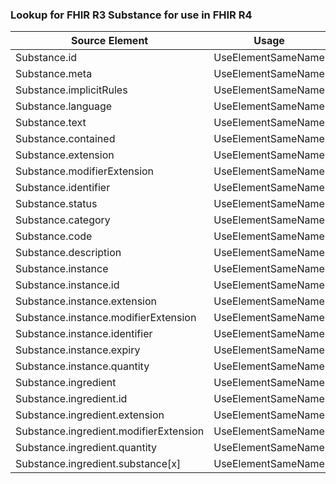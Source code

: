### Lookup for FHIR R3 Substance for use in FHIR R4

| Source Element | Usage | Target |
| -------------- | ----- | ------ |
| Substance.id | UseElementSameName | Substance.id |
| Substance.meta | UseElementSameName | Substance.meta |
| Substance.implicitRules | UseElementSameName | Substance.implicitRules |
| Substance.language | UseElementSameName | Substance.language |
| Substance.text | UseElementSameName | Substance.text |
| Substance.contained | UseElementSameName | Substance.contained |
| Substance.extension | UseElementSameName | Substance.extension |
| Substance.modifierExtension | UseElementSameName | Substance.modifierExtension |
| Substance.identifier | UseElementSameName | Substance.identifier |
| Substance.status | UseElementSameName | Substance.status |
| Substance.category | UseElementSameName | Substance.category |
| Substance.code | UseElementSameName | Substance.code |
| Substance.description | UseElementSameName | Substance.description |
| Substance.instance | UseElementSameName | Substance.instance |
| Substance.instance.id | UseElementSameName | Substance.instance.id |
| Substance.instance.extension | UseElementSameName | Substance.instance.extension |
| Substance.instance.modifierExtension | UseElementSameName | Substance.instance.modifierExtension |
| Substance.instance.identifier | UseElementSameName | Substance.instance.identifier |
| Substance.instance.expiry | UseElementSameName | Substance.instance.expiry |
| Substance.instance.quantity | UseElementSameName | Substance.instance.quantity |
| Substance.ingredient | UseElementSameName | Substance.ingredient |
| Substance.ingredient.id | UseElementSameName | Substance.ingredient.id |
| Substance.ingredient.extension | UseElementSameName | Substance.ingredient.extension |
| Substance.ingredient.modifierExtension | UseElementSameName | Substance.ingredient.modifierExtension |
| Substance.ingredient.quantity | UseElementSameName | Substance.ingredient.quantity |
| Substance.ingredient.substance[x] | UseElementSameName | Substance.ingredient.substance[x] |
